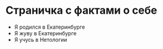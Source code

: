 # Страничка с фактами о себе
- Я родился в Екатеринбурге
- Я жуву в Екатеринбурге
- Я учусь в Нетологии